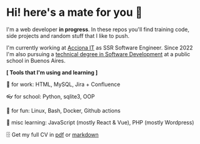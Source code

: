 # Hi! here's a mate for you 🧉

I'm a web developer **in progress**. In these repos you'll find training code, side projects and random stuff that I like to push.

I'm currently working at [Acciona IT](https://www.acciona-it.com/) as SSR Software Engineer. Since 2022 I'm also pursuing a [technical degree in Software Development](https://www.ifts18.edu.ar/carreras/desarrollo-de-software/plan-tsds) at a public school in Buenos Aires.

**[ Tools that I'm using and learning ]** 

👷 for work: HTML, MySQL, Jira + Confluence

👓 for school: Python, sqlite3, OOP

🐧 for fun: Linux, Bash, Docker, Github actions

👾 misc learning: JavaScript (mostly React & Vue), PHP (mostly Wordpress)

🗄 Get my full CV in [pdf](https://github.com/kaenovsky/kaenovsky/raw/main/resume-mkaen-2023-en.pdf) or [markdown](https://github.com/kaenovsky/kaenovsky/blob/main/cv.md)